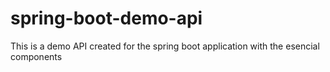 # spring-boot-demo-api
This is a demo API created for the spring boot application with the esencial components 
